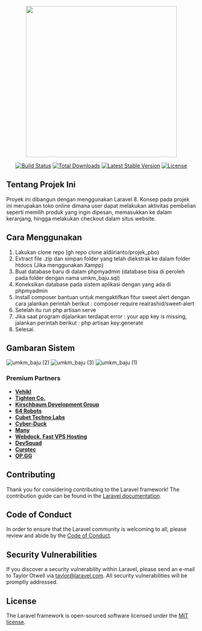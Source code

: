 <p align="center"><a href="https://laravel.com" target="_blank"><img src="https://raw.githubusercontent.com/laravel/art/master/logo-lockup/5%20SVG/2%20CMYK/1%20Full%20Color/laravel-logolockup-cmyk-red.svg" width="400"></a></p>

<p align="center">
<a href="https://travis-ci.org/laravel/framework"><img src="https://travis-ci.org/laravel/framework.svg" alt="Build Status"></a>
<a href="https://packagist.org/packages/laravel/framework"><img src="https://img.shields.io/packagist/dt/laravel/framework" alt="Total Downloads"></a>
<a href="https://packagist.org/packages/laravel/framework"><img src="https://img.shields.io/packagist/v/laravel/framework" alt="Latest Stable Version"></a>
<a href="https://packagist.org/packages/laravel/framework"><img src="https://img.shields.io/packagist/l/laravel/framework" alt="License"></a>
</p>

## Tentang Projek Ini

Proyek ini dibangun dengan menggunakan Laravel 8. Konsep pada projek ini merupakan toko online dimana user dapat melakukan aktivitas pembelian seperti memilih produk yang ingin dipesan, memasukkan ke dalam keranjang, hingga melakukan checkout dalam situs website.

## Cara Menggunakan

1. Lakukan clone repo (gh repo clone aldiirianto/projek_pbo)
2. Extract file .zip dan simpan folder yang telah diekstrak ke dalam folder htdocs (Jika menggunakan Xampp)
3. Buat database baru di dalam phpmyadmin (database bisa di peroleh pada folder dengan nama umkm_baju.sql)
4. Koneksikan database pada sistem aplikasi dengan yang ada di phpmyadmin
5. Install composer bantuan untuk mengaktifkan fitur sweet alert dengan cara jalankan perintah berikut : composer require realrashid/sweet-alert
6. Setelah itu run php artisan serve
7. Jika saat program dijalankan terdapat error : your app key is missing,
   jalankan perintah berikut : php artisan key:generate
8. Selesai.

## Gambaran Sistem 

![umkm_baju (2)](https://user-images.githubusercontent.com/63491056/128607559-4e228661-3a85-425c-96ef-1537bd971cc6.jpeg)
![umkm_baju (3)](https://user-images.githubusercontent.com/63491056/128607562-2184870d-c068-4c1b-a5cc-efab00584b3a.jpeg)
![umkm_baju (1)](https://user-images.githubusercontent.com/63491056/128607563-3e91f1b5-7408-46d5-8b1b-814c3571504c.jpeg)

### Premium Partners

- **[Vehikl](https://vehikl.com/)**
- **[Tighten Co.](https://tighten.co)**
- **[Kirschbaum Development Group](https://kirschbaumdevelopment.com)**
- **[64 Robots](https://64robots.com)**
- **[Cubet Techno Labs](https://cubettech.com)**
- **[Cyber-Duck](https://cyber-duck.co.uk)**
- **[Many](https://www.many.co.uk)**
- **[Webdock, Fast VPS Hosting](https://www.webdock.io/en)**
- **[DevSquad](https://devsquad.com)**
- **[Curotec](https://www.curotec.com/services/technologies/laravel/)**
- **[OP.GG](https://op.gg)**

## Contributing

Thank you for considering contributing to the Laravel framework! The contribution guide can be found in the [Laravel documentation](https://laravel.com/docs/contributions).

## Code of Conduct

In order to ensure that the Laravel community is welcoming to all, please review and abide by the [Code of Conduct](https://laravel.com/docs/contributions#code-of-conduct).

## Security Vulnerabilities

If you discover a security vulnerability within Laravel, please send an e-mail to Taylor Otwell via [taylor@laravel.com](mailto:taylor@laravel.com). All security vulnerabilities will be promptly addressed.

## License

The Laravel framework is open-sourced software licensed under the [MIT license](https://opensource.org/licenses/MIT).
